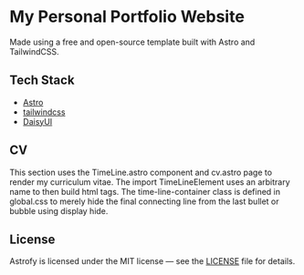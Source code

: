 # My Personal Portfolio Website

Made using a free and open-source template built with Astro and TailwindCSS.

## Tech Stack

- [Astro](https://astro.build)
- [tailwindcss](https://tailwindcss.com/)
- [DaisyUI](https://daisyui.com/)

## CV

This section uses the TimeLine.astro component and cv.astro page to render my curriculum vitae. The import TimeLineElement uses an arbitrary name to then build html tags. The time-line-container class is defined in global.css to merely hide the final connecting line from the last bullet or bubble using display hide.

## License

Astrofy is licensed under the MIT license — see the [LICENSE](https://github.com/manuelernestog/astrofy/blob/main/LICENSE) file for details.
